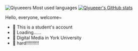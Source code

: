 ![Qiyueeers Most used languages](https://github-readme-stats.vercel.app/api/top-langs?username=Qiyueeer&show_icons=true&count_private=true&theme=gotham)
[![Qiyueeer's GitHub stats](https://github-readme-stats.vercel.app/api?username=Qiyueeer&show_icons=true&theme=radical)](https://github.com/anuraghazra/github-readme-stats)

Hello, everyone, welcome~ 

- :orange_book: This is a student's account
- :hammer: Loading......
- :ram: Digital Media in York University
- :meat_on_bone: hard!!!!!!!!!!
